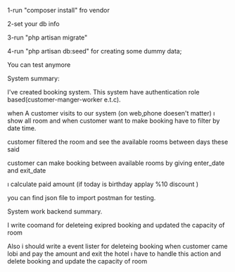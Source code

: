 1-run "composer install" fro vendor


2-set your db info 

3-run "php artisan migrate"

4-run "php artisan db:seed" for creating some dummy data;

You can test anymore

System summary: 

I've created booking system. This system have authentication role based(customer-manger-worker e.t.c).

when A customer visits to our system (on web,phone doesen't matter) ı  show  all room and when customer want to make booking have to  filter by date time.

customer filtered the room  and see the available rooms between days these said

customer can make booking between available rooms by giving enter_date and exit_date

ı calculate paid amount (if today is birthday applay %10 discount )

you can find json file to import postman for testing.

System work backend summary.

I write coomand for deleteing exipred booking and updated the capacity of room

Also i should write a event lister for deleteing booking when customer came lobi and pay the  amount and exit the hotel ı have to handle this action and delete booking and update the capacity of room 



